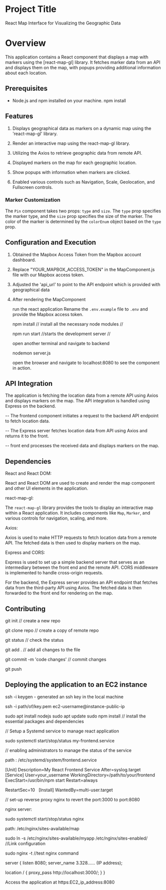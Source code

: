 # Project Title

React Map Interface for Visualizing the Geographic Data

# Overview

This application contains a React component that displays a map with markers using the [react-map-gl] library. It fetches marker data from an API and displays them on the map, with popups providing additional information about each location.

## Prerequisites

- Node.js and npm installed on your machine.
  npm install

## Features

1. Displays geographical data as markers on a dynamic map using the 'react-map-gl' library.

2. Render an interactive map using the react-map-gl library.

3. Utilizing the Axios to retrieve geographic data from remote API.

4. Displayed markers on the map for each geographic location.

5. Show popups with information when markers are clicked.

6. Enabled various controls such as Navigation, Scale, Geolocation, and Fullscreen controls.


### Marker Customization

The `Pin` component takes two props: `type` and `size`. The `type` prop specifies the marker type, and the `size` prop specifies the size of the marker. The color of the marker is determined by the `colorEnum` object based on the `type` prop.


## Configuration and Execution

1. Obtained the Mapbox Access Token from the Mapbox account dashboard.

2. Replace "YOUR_MAPBOX_ACCESS_TOKEN" in the MapComponent.js file with our Mapbox access token.

3. Adjusted the 'api_url' to point to the API endpoint which is provided with geographical data

4. After rendering the MapComponent 

   run the react application
   Rename the `.env.example` file to `.env` and provide the Mapbox access token.       

   npm install // install all the necessary node modules //

   npm run start //starts the development server // 

   open another terminal and navigate to backend  
   
   nodemon server.js
   
   open the browser and navigate to localhost:8080 to see the component
   in action.


## API Integration

The application is fetching the location data from a remote API using Axios and displays markers on the map. The API integration is handled using Express on the backend. 

-- The frontend component initiates a request to the backend API endpoint to fetch location data.

-- The Express server fetches location data from API using Axios and returns it to the front.

-- front end processes the received data and displays markers on the map.


## Dependencies

React and React DOM:

React and React DOM are used to create and render the map component and other UI elements in the application.

react-map-gl:

The `react-map-gl` library provides the tools to display an interactive map within a React application. It includes components like `Map`, `Marker`, and various controls for navigation, scaling, and more.

Axios:

Axios is used to make HTTP requests to fetch location data from a remote API. The fetched data is then used to display markers on the map.

Express and CORS:

Express is used to set up a simple backend server that serves as an intermediary between the front end and the remote API. CORS middleware is implemented to handle cross-origin requests.

For the backend, the Express server provides an API endpoint that fetches data from the third-party API using Axios. The fetched data is then forwarded to the front end for rendering on the map.


## Contributing

git init // create a new repo

git clone repo // create a copy of remote repo

git status // check the status

git add . // add all changes to the file

git commit -m 'code changes' // commit changes

git push 



## Deploying the application to an EC2 instance

ssh -i keygen - generated an ssh key in the local machine

ssh -i path/of/key.pem ec2-username@instance-public-ip

sudo apt install nodejs
sudo apt update
sudo npm install // install the essential packages and dependencies


// Setup a Systemd service to manage react application

sudo systemctl start/stop/status my-frontend.service 

// enabling administrators to manage the status of the service

path : /etc/systemd/system/frontend.service

[Unit]
Description=My React Frontend Service
After=syslog.target
 
[Service]
User=your_username
WorkingDirectory=/path/to/your/frontend
ExecStart=/usr/bin/npm start
Restart=always

RestartSec=10
 
[Install]
WantedBy=multi-user.target

// set-up reverse proxy nginx to revert the port:3000 to port:8080

nginx server:

sudo systemctl start/stop/status nginx


path: /etc/nginx/sites-available/map


sudo ln -s /etc/nginx/sites-available/myapp /etc/nginx/sites-enabled/   
//Link configuration 

sudo nginx -t    //test nginx command


server {
  listen 8080;
  server_name 3.328...... (IP address);

  location / {
    proxy_pass http://localhost:3000/;
  }
}   


Access the application at https:EC2_ip_address:8080
